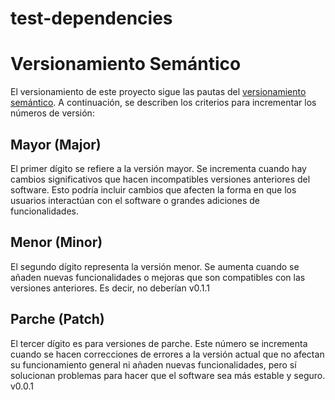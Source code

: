 # test-dependencies

# Versionamiento Semántico

El versionamiento de este proyecto sigue las pautas del [versionamiento semántico](https://semver.org/lang/es/). A continuación, se describen los criterios para incrementar los números de versión:

## Mayor (Major)

El primer dígito se refiere a la versión mayor. Se incrementa cuando hay cambios significativos que hacen incompatibles versiones anteriores del software. Esto podría incluir cambios que afecten la forma en que los usuarios interactúan con el software o grandes adiciones de funcionalidades.

## Menor (Minor)

El segundo dígito representa la versión menor. Se aumenta cuando se añaden nuevas funcionalidades o mejoras que son compatibles con las versiones anteriores. Es decir, no deberían 
v0.1.1

## Parche (Patch)
El tercer dígito es para versiones de parche. Este número se incrementa cuando se hacen correcciones de errores a la versión actual que no afectan su funcionamiento general ni añaden nuevas funcionalidades, pero sí solucionan problemas para hacer que el software sea más estable y seguro.
v0.0.1
